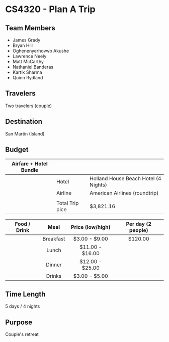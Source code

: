 # CS4320 - Plan A Trip

## Team Members

* James Grady
* Bryan Hill
* Oghenenyerhovwo Akushe
* Lawrence Neely
* Matt McCarthy
* Nathaniel Banderas
* Kartik Sharma
* Quinn Rydland

## Travelers

Two travelers (couple)

## Destination

San Martin (Island)

## Budget

| Airfare + Hotel Bundle |                 |                                     |
|------------------------|-----------------|-------------------------------------|
|                        | Hotel           | Holland House Beach Hotel (4 Nights)|
|                        | Airline         | American Airlines (roundtrip)       |
|                        |                 |                                     |
|                        | Total Trip pice | $3,821.16                           |

| Food / Drink |    Meal   | Price (low/high) | Per day (2 people) |   
|:------------:|:---------:|:----------------:|:------------------:|
|              | Breakfast |   $3.00 - $9.00  |            $120.00 |   
|              | Lunch     |  $11.00 - $16.00 |                    |   
|              | Dinner    |  $12.00 - $25.00 |                    |   
|              | Drinks    |   $3.00 - $5.00  |                    |   

## Time Length

5 days / 4 nights

## Purpose

Couple's retreat
